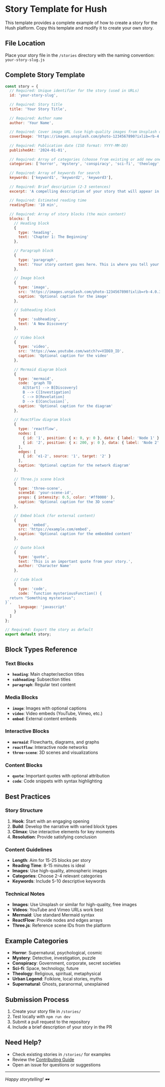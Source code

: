 # Story Template for Hush

This template provides a complete example of how to create a story for the Hush platform. Copy this template and modify it to create your own story.

## File Location

Place your story file in the `/stories` directory with the naming convention: `your-story-slug.js`

## Complete Story Template

```javascript
const story = {
  // Required: Unique identifier for the story (used in URLs)
  id: 'your-story-slug',
  
  // Required: Story title
  title: 'Your Story Title',
  
  // Required: Author name
  author: 'Your Name',
  
  // Required: Cover image URL (use high-quality images from Unsplash or similar)
  coverImage: 'https://images.unsplash.com/photo-1234567890?ixlib=rb-4.0.3&auto=format&fit=crop&w=1200&h=800&q=80',
  
  // Required: Publication date (ISO format: YYYY-MM-DD)
  publishedAt: '2024-01-01',
  
  // Required: Array of categories (choose from existing or add new ones)
  categories: ['horror', 'mystery', 'conspiracy', 'sci-fi', 'theology', 'urban-legend', 'supernatural'],
  
  // Required: Array of keywords for search
  keywords: ['keyword1', 'keyword2', 'keyword3'],
  
  // Required: Brief description (2-3 sentences)
  excerpt: 'A compelling description of your story that will appear in search results and story cards.',
  
  // Required: Estimated reading time
  readingTime: '10 min',
  
  // Required: Array of story blocks (the main content)
  blocks: [
    // Heading block
    {
      type: 'heading',
      text: 'Chapter 1: The Beginning'
    },
    
    // Paragraph block
    {
      type: 'paragraph',
      text: 'Your story content goes here. This is where you tell your tale, building atmosphere and engaging the reader with compelling narrative.'
    },
    
    // Image block
    {
      type: 'image',
      src: 'https://images.unsplash.com/photo-1234567890?ixlib=rb-4.0.3&auto=format&fit=crop&w=1200&h=800&q=80',
      caption: 'Optional caption for the image'
    },
    
    // Subheading block
    {
      type: 'subheading',
      text: 'A New Discovery'
    },
    
    // Video block
    {
      type: 'video',
      src: 'https://www.youtube.com/watch?v=VIDEO_ID',
      caption: 'Optional caption for the video'
    },
    
    // Mermaid diagram block
    {
      type: 'mermaid',
      code: `graph TD
        A[Start] --> B[Discovery]
        B --> C[Investigation]
        C --> D[Revelation]
        D --> E[Conclusion]`,
      caption: 'Optional caption for the diagram'
    },
    
    // ReactFlow diagram block
    {
      type: 'reactflow',
      nodes: [
        { id: '1', position: { x: 0, y: 0 }, data: { label: 'Node 1' } },
        { id: '2', position: { x: 200, y: 0 }, data: { label: 'Node 2' } }
      ],
      edges: [
        { id: 'e1-2', source: '1', target: '2' }
      ],
      caption: 'Optional caption for the network diagram'
    },
    
    // Three.js scene block
    {
      type: 'three-scene',
      sceneId: 'your-scene-id',
      props: { intensity: 0.5, color: '#ff0000' },
      caption: 'Optional caption for the 3D scene'
    },
    
    // Embed block (for external content)
    {
      type: 'embed',
      src: 'https://example.com/embed',
      caption: 'Optional caption for the embedded content'
    },
    
    // Quote block
    {
      type: 'quote',
      text: 'This is an important quote from your story.',
      author: 'Character Name'
    },
    
    // Code block
    {
      type: 'code',
      code: `function mysteriousFunction() {
  return "Something mysterious";
}`,
      language: 'javascript'
    }
  ]
};

// Required: Export the story as default
export default story;
```

## Block Types Reference

### Text Blocks
- **`heading`**: Main chapter/section titles
- **`subheading`**: Subsection titles
- **`paragraph`**: Regular text content

### Media Blocks
- **`image`**: Images with optional captions
- **`video`**: Video embeds (YouTube, Vimeo, etc.)
- **`embed`**: External content embeds

### Interactive Blocks
- **`mermaid`**: Flowcharts, diagrams, and graphs
- **`reactflow`**: Interactive node networks
- **`three-scene`**: 3D scenes and visualizations

### Content Blocks
- **`quote`**: Important quotes with optional attribution
- **`code`**: Code snippets with syntax highlighting

## Best Practices

### Story Structure
1. **Hook**: Start with an engaging opening
2. **Build**: Develop the narrative with varied block types
3. **Climax**: Use interactive elements for key moments
4. **Resolution**: Provide satisfying conclusion

### Content Guidelines
- **Length**: Aim for 15-25 blocks per story
- **Reading Time**: 8-15 minutes is ideal
- **Images**: Use high-quality, atmospheric images
- **Categories**: Choose 2-4 relevant categories
- **Keywords**: Include 5-10 descriptive keywords

### Technical Notes
- **Images**: Use Unsplash or similar for high-quality, free images
- **Videos**: YouTube and Vimeo URLs work best
- **Mermaid**: Use standard Mermaid syntax
- **ReactFlow**: Provide nodes and edges arrays
- **Three.js**: Reference scene IDs from the platform

## Example Categories

- **Horror**: Supernatural, psychological, cosmic
- **Mystery**: Detective, investigation, puzzle
- **Conspiracy**: Government, corporate, secret societies
- **Sci-fi**: Space, technology, future
- **Theology**: Religious, spiritual, metaphysical
- **Urban Legend**: Folklore, local stories, myths
- **Supernatural**: Ghosts, paranormal, unexplained

## Submission Process

1. Create your story file in `/stories/`
2. Test locally with `npm run dev`
3. Submit a pull request to the repository
4. Include a brief description of your story in the PR

## Need Help?

- Check existing stories in `/stories/` for examples
- Review the [Contributing Guide](CONTRIBUTING.md)
- Open an issue for questions or suggestions

---

*Happy storytelling! 🕶️*
